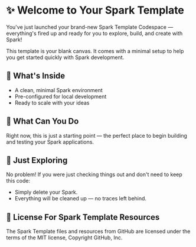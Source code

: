 # ✨ Welcome to Your Spark Template

You've just launched your brand-new Spark Template Codespace — everything's fired up and ready for you to explore, build, and create with Spark!

This template is your blank canvas. It comes with a minimal setup to help you get started quickly with Spark development.

## 🚀 What's Inside

- A clean, minimal Spark environment
- Pre-configured for local development
- Ready to scale with your ideas

## 🧠 What Can You Do

Right now, this is just a starting point — the perfect place to begin building and testing your Spark applications.

## 🧹 Just Exploring

No problem! If you were just checking things out and don't need to keep this code:

- Simply delete your Spark.
- Everything will be cleaned up — no traces left behind.

## 📄 License For Spark Template Resources

The Spark Template files and resources from GitHub are licensed under the terms of the MIT license, Copyright GitHub, Inc.
